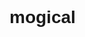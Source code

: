 # mogical
<!DOCTYPE html>
<!--[if lt IE 9]><html class="ie6-8"><![endif]-->
<html>
<head>
	<meta charset="utf-8">
	<title>CSS+Js制作的一款响应式导航条-前端开发-BeyondWeb.cn</title>
	<style type="text/css">
		* {margin: 0; padding: 0;}
		body {font: 14px/22px "宋体", arial, serif;}

		.navBar {margin-top: 80px; width: 100%; height: 38px; background: #333;}

		.nav {margin: 0 auto; border: 0px solid #ccc;}
		.nav ul {list-style: none; width: auto;}
		.nav ul li {height: 38px; text-align: center;}
		.nav ul li a {display: block; font-size: 16px; color: #fff; text-decoration: none; line-height: 39px;}

		.ie6-8 .nav {width: 1000px; height: 38px;}
		.ie6-8 .nav ul li {float: left;}
		.ie6-8 .nav ul li a {padding: 0 30px 0 30px;}
		.ie6-8 .nav ul li.current {background: #f60;}
		.ie6-8 .nav ul li:hover a {color: #f60;}
		.ie6-8 .nav ul li a:hover {_color: #f60;}/*IE6 Hack*/
		.ie6-8 .nav ul li.current:hover a {color: #fff;}

		.ie6-8 .nav .hot {float: left; margin-left: 20px; padding-top: 8px;}
		.ie6-8 .nav .hot a {padding: 0 5px 0 5px; font-size: 12px; color: #fff; text-decoration: none;}
		.ie6-8 .nav .hot a:hover {color: #f60; text-decoration: underline;}

		.ie6-8 .nav .title {display: none;}

	@media screen and (min-width: 1000px) {
		.nav {width: 1000px; height: 38px;}
		
		.nav ul li {float: left; width: auto;}
		.nav ul li a {padding: 0 30px 0 30px;}
		.nav ul li.current {background: #f60;}
		.nav ul li:hover a {color: #f60;}
		.nav ul li.current:hover a {color: #fff;}

		.nav .hot {margin-left: 20px; padding-top: 8px;}
		.nav .hot a {padding: 0 5px 0 5px; font-size: 12px; color: #fff; text-decoration: none;}
		.nav .hot a:hover {color: #f60; text-decoration: underline;}

		.nav .title {display: none;}
	}

	@media screen and (min-width: 640px) and (max-width: 1000px) {
		.nav {width: auto; height: 38px;}

		.nav ul li {float: left; width: 14%; min-width: 50px;}

		.nav ul li.current {background: #f60;}
		.nav ul li:hover a {color: #f60;}
		.nav ul li.current:hover a {color: #fff;}

		.nav .hot {display:none;}
		.nav .title {display: none;}
	}

	@media screen and (max-width: 640px) {
		.navBar {margin-top: 0; height: auto; background: #444;}
		.nav {width: auto; height: auto;}

		.nav ul li {margin-top: 1px; width: 100%; min-width: 100px;background: #333;}
		
		.nav ul li a:active,
		.nav ul li a:hover {background: #f60;}

		.nav .hot {display:none;}

		.nav .title {position: relative; width: 100%; height: 38px; border-top: 1px solid #444; background: #333; text-align: center; font:normal 20px/35px "Microsoft YaHei", arial, serif; letter-spacing: 2px;}
		.nav .title a {color: #f60; text-decoration: none;}
		.nav .title .btn {position: absolute; right: 10px; top: 0; width: 34px; height: 34px; padding: 2px; background: url(btn.png) center center no-repeat; cursor: pointer;}
	}
	</style>
	<script type="text/javascript">
		var $$ = function (id) {
			return document.getElementById(id);
		}
		
		var move = function (obj, target) {
			var timer;
			clearInterval(timer);
			timer = setInterval(function () {
				var speed = (target - obj.offsetTop)/3;
				speed = speed > 0 ? Math.ceil(speed) : Math.floor(speed);
				if (Math.abs(obj.offsetTop - target) < 4) {
					clearInterval(timer);
					obj.style.marginTop = target + "px";
				} else {
					obj.style.marginTop = obj.offsetTop + speed + "px";
				}
			}, 30);

		}

		var toggle = function (menuId, btnId) {
			var menu = $$(menuId);
			var btn = $$(btnId);
			var countNum = 0;
			var menuHeight = menu.offsetHeight;
			menu.style.marginTop = - menuHeight + "px";
			btn.onclick = function () {
				if (countNum === 0) {
					move(menu, 0);
					countNum = 1;
				} else {
					move(menu, -menuHeight);
					countNum = 0;
				}
			}
		}

		onload = function () {
			if ($$("btn")) {
				toggle("menu", "btn");
			} else {
			}
		}

		onresize = function () {
			location.reload();
		}

	</script>
</head>
<body>
	<div class="navBar">
		<div class="nav">
			<ul id="menu">
				<li class="current"><a href="http://beyondweb.cn/" target="_blank" title="前端开发-BeyondWeb.cn">首页</a></li>
				<li><a href="http://beyondweb.cn/" target="_blank" title="前端开发-BeyondWeb.cn">电影</a></li>
				<li><a href="http://beyondweb.cn/" target="_blank" title="前端开发-BeyondWeb.cn">电视剧</a></li>
				<li><a href="http://beyondweb.cn/" target="_blank" title="前端开发-BeyondWeb.cn">动漫</a></li>
				<li><a href="http://beyondweb.cn/" target="_blank" title="前端开发-BeyondWeb.cn">综艺</a></li>
				<li><a href="http://beyondweb.cn/" target="_blank" title="前端开发-BeyondWeb.cn">纪录片</a></li>
				<li><a href="http://beyondweb.cn/" target="_blank" title="前端开发-BeyondWeb.cn">公开课</a></li>
			</ul>
			<!--判断浏览器是否是IE9,IE10或者是非IE浏览器-->
			<!--[if (gt IE 8) | !(IE)]><!-->
			<h1 class="title" id="title">
				<a href="http://beyondweb.cn/" target="_blank" title="前端开发-BeyondWeb.cn">风驰网</a>
				<span class="btn" id="btn"></span>
			</h1>
			<!--<![endif]-->
		</div>
	</div>
</body>
</html>
